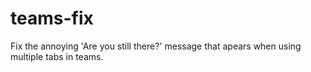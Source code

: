# teams-fix
Fix the annoying 'Are you still there?' message that apears when using multiple tabs in teams.
